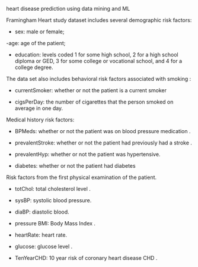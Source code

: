  heart disease prediction using data mining and ML
 
 

Framingham Heart study dataset
includes several demographic risk factors:

- sex: male or female;

-age: age of the patient;

- education: levels coded 1 for some high school, 2 for a high school diploma or GED, 3 for some college or vocational school, and 4 for a college degree.

 

The data set also includes behavioral risk factors associated with smoking :

- currentSmoker: whether or not the patient is a current smoker

- cigsPerDay: the number of cigarettes that the person smoked on average in one day.

 

Medical history risk factors:

- BPMeds: whether or not the patient was on blood pressure medication .

- prevalentStroke: whether or not the patient had previously had a stroke .

- prevalentHyp: whether or not the patient was hypertensive.

- diabetes: whether or not the patient had diabetes

Risk factors from the first physical examination of the patient.

- totChol: total cholesterol level .

- sysBP: systolic blood pressure.

- diaBP: diastolic blood.

- pressure BMI: Body Mass Index .

- heartRate: heart rate.

- glucose: glucose level .

- TenYearCHD: 10 year risk of coronary heart disease CHD .


